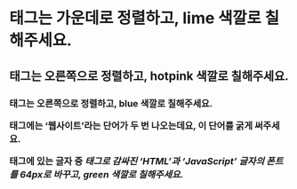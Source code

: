 <h1> 태그는 가운데로 정렬하고, lime 색깔로 칠해주세요.
<h2> 태그는 오른쪽으로 정렬하고, hotpink 색깔로 칠해주세요.
<h3> 태그는 오른쪽으로 정렬하고, blue 색깔로 칠해주세요.
<p> 태그에는 ‘웹사이트’라는 단어가 두 번 나오는데요, 이 단어를 굵게 써주세요.
<p> 태그에 있는 글자 중 <i> 태그로 감싸진 ‘HTML’과 ‘JavaScript’ 글자의 폰트를 64px로 바꾸고, green 색깔로 칠해주세요.